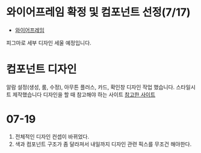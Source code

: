 # 와이어프레임 확정 및 컴포넌트 선정(7/17)
- [와이어프레임](https://www.figma.com/file/2pYOPCBk5UEXVOVfWsiQ1u/%EB%AA%A8%EC%97%AC%EB%9E%8C?type=design&node-id=108%3A2609&mode=design&t=2xHYsnjEaPwIfaUj-1)


피그마로 세부 디자인 세울 예정입니다.


# 컴포넌트 디자인
알람 설정(생성, 룸, 수정), 아무튼 플러스, 카드, 확인창 디자인 작업 했습니다.
스타일시트 제작했습니다
디자인을 할 때 참고해야 하는 사이트 [참고한 사이트](https://api.flutter.dev/flutter/material/material-library.html)


# 07-19
1. 전체적인 디자인 컨셉이 바뀌었다.
2. 색과 컴포넌트 구조가 좀 달라져서 내일까지 디자인 관련 픽스를 무조건 해야한다.
